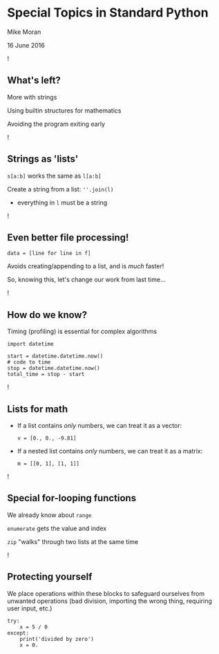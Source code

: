# Special Topics in Standard Python

Mike Moran

16 June 2016

!

## What's left?

More with strings

Using builtin structures for mathematics

Avoiding the program exiting early

!

## Strings as 'lists'

`s[a:b]` works the same as `l[a:b]`

Create a string from a list: `''.join(l)`

- everything in `l` must be a string

!

## Even better file processing!

```
data = [line for line in f]
```

Avoids creating/appending to a list, and is *much* faster!

So, knowing this, let's change our work from last time...

!

## How do we know?

Timing (profiling) is essential for complex algorithms

```
import datetime

start = datetime.datetime.now()
# code to time
stop = datetime.datetime.now()
total_time = stop - start
```

!

## Lists for math

- If a list contains *only* numbers, we can treat it as a vector:
  
  `v = [0., 0., -9.81]`

- If a nested list contains *only* numbers, we can treat it as a matrix:
  
  `m = [[0, 1], [1, 1]]`

!

## Special for-looping functions

We already know about `range`

`enumerate` gets the value and index

`zip` "walks" through two lists at the same time

!

## Protecting yourself

We place operations within these blocks to safeguard ourselves from unwanted
operations (bad division, importing the wrong thing, requiring user input, etc.)

```
try:
    x = 5 / 0
except:
    print('divided by zero')
    x = 0.
```
